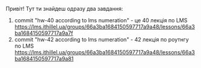 Привіт!
Тут ти знайдеш одразу два завдання: 
1) commit "hw-40 according to lms numeration"  - це 40 лекція по LMS  https://lms.ithillel.ua/groups/66a3ba1684150597717a9a48/lessons/66a3ba1684150597717a9a7f
2) commit "hw-42 according to lms numeration"  - 42 лекція по роутнгу по LMS https://lms.ithillel.ua/groups/66a3ba1684150597717a9a48/lessons/66a3ba1684150597717a9a81
